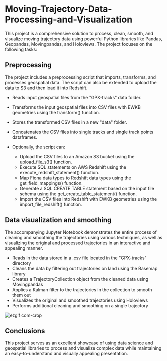 # Moving-Trajectory-Data-Processing-and-Visualization


This project is a comprehensive solution to process, clean, smooth, and visualize moving trajectory data using powerful Python libraries like Pandas, Geopandas, Movingpandas, and Holoviews. The project focuses on the following tasks:

## Preprocessing 
The project includes a preprocessing script that imports, transforms, and processes geospatial data.
The script can also be extended to upload the data to S3 and then load it into Redshift.

- Reads input geospatial files from the "GPX-tracks" data folder.
- Transforms the input geospatial files into CSV files with EWKB geometries using the transform() function.
- Stores the transformed CSV files in a new "data" folder.
- Concatenates the CSV files into single tracks and single track points dataframes.
- Optionally, the script can:

  - Upload the CSV files to an Amazon S3 bucket using the upload_file_s3() function.
  - Execute SQL statements on AWS Redshift using the execute_redshift_statement() function.
  - Map Fiona data types to Redshift data types using the get_field_mappings() function.
  - Generate a SQL CREATE TABLE statement based on the input file schema using the get_create_table_statement() function.
  - Import the CSV files into Redshift with EWKB geometries using the import_file_redshift() function.

## Data visualization and smoothing
The accompanying Jupyter Notebook demonstrates the entire process of cleaning and smoothing the trajectories using various techniques, as well as visualizing the original and processed trajectories in an interactive and appealing manner.

- Reads in the data stored in a .csv file located in the "GPX-tracks" directory
- Cleans the data by filtering out trajectories on land using the Basemap library
- Creates a TrajectoryCollection object from the cleaned data using Movingpandas
- Applies a Kalman filter to the trajectories in the collection to smooth them out
- Visualizes the original and smoothed trajectories using Holoviews
- Performs additional cleaning and smoothing on a single trajectory

![ezgif com-crop](https://user-images.githubusercontent.com/28387807/230591767-f75a3868-4187-4a10-97ed-bb3e455ebd3e.gif)


## Conclusions

This project serves as an excellent showcase of using data science and geospatial libraries to process and visualize complex data while maintaining an easy-to-understand and visually appealing presentation.

